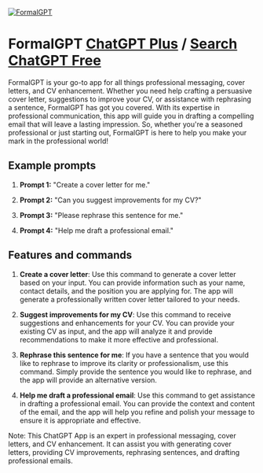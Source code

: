
[![FormalGPT](https://files.oaiusercontent.com/file-ePI2dgmwWZIqNOlvwMUyQdIg?se=2123-10-16T20%3A01%3A08Z&sp=r&sv=2021-08-06&sr=b&rscc=max-age%3D31536000%2C%20immutable&rscd=attachment%3B%20filename%3D7f2a2ca6-9f11-4e5e-94db-bedf640779b8.png&sig=SCq3qB3b/X1KswT%2BjFFgPyYz1VrqQeSs45sZeg/FD2Q%3D)](https://chat.openai.com/g/g-3E1kEk3Ui-formalgpt)

# FormalGPT [ChatGPT Plus](https://chat.openai.com/g/g-3E1kEk3Ui-formalgpt) / [Search ChatGPT Free](https://gptcall.net/index.html#/?search=FormalGPT)

FormalGPT is your go-to app for all things professional messaging, cover letters, and CV enhancement. Whether you need help crafting a persuasive cover letter, suggestions to improve your CV, or assistance with rephrasing a sentence, FormalGPT has got you covered. With its expertise in professional communication, this app will guide you in drafting a compelling email that will leave a lasting impression. So, whether you're a seasoned professional or just starting out, FormalGPT is here to help you make your mark in the professional world!

## Example prompts

1. **Prompt 1:** "Create a cover letter for me."

2. **Prompt 2:** "Can you suggest improvements for my CV?"

3. **Prompt 3:** "Please rephrase this sentence for me."

4. **Prompt 4:** "Help me draft a professional email."

## Features and commands

1. **Create a cover letter**: Use this command to generate a cover letter based on your input. You can provide information such as your name, contact details, and the position you are applying for. The app will generate a professionally written cover letter tailored to your needs.

2. **Suggest improvements for my CV**: Use this command to receive suggestions and enhancements for your CV. You can provide your existing CV as input, and the app will analyze it and provide recommendations to make it more effective and professional.

3. **Rephrase this sentence for me**: If you have a sentence that you would like to rephrase to improve its clarity or professionalism, use this command. Simply provide the sentence you would like to rephrase, and the app will provide an alternative version.

4. **Help me draft a professional email**: Use this command to get assistance in drafting a professional email. You can provide the context and content of the email, and the app will help you refine and polish your message to ensure it is appropriate and effective.

Note: This ChatGPT App is an expert in professional messaging, cover letters, and CV enhancement. It can assist you with generating cover letters, providing CV improvements, rephrasing sentences, and drafting professional emails.


